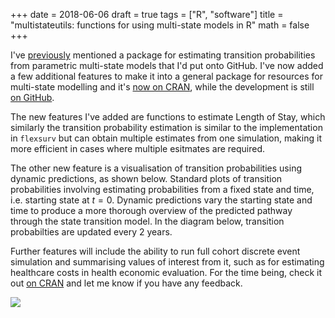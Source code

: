 +++
date = 2018-06-06
draft = true
tags = ["R", "software"]
title = "multistateutils: functions for using multi-state models in R"
math = false
+++

I've [previously](https://stuartlacy.co.uk/2018/04/20/rdes-discrete-event-simulation-in-r-for-estimating-transition-probabilities-from-a-multi-state-model/) mentioned a package for estimating transition probabilities from parametric multi-state models that I'd put onto GitHub.
I've now added a few additional features to make it into a general package for resources for multi-state modelling and it's [now on CRAN](), while the development is still [on GitHub](https://github.com/stulacy/multistateutils). 

The new features I've added are functions to estimate Length of Stay, which similarly the transition probability estimation is similar to the implementation in `flexsurv` but can obtain multiple estimates from one simulation, making it more efficient in cases where multiple esitmates are required.

The other new feature is a visualisation of transition probabilities using dynamic predictions, as shown below. Standard plots of transition probabilities involving estimating probabilities from a fixed state and time, i.e. starting state at $t=0$. Dynamic predictions vary the starting state and time to produce a more thorough overview of the predicted pathway through the state transition model. In the diagram below, transition probabilties are updated every 2 years.

Further features will include the ability to run full cohort discrete event simulation and summarising values of interest from it, such as for estimating healthcare costs in health economic evaluation. For the time being, check it out [on CRAN](TODO) and let me know if you have any feedback.

![](/img/multistateutils_20180607/state_pathway.png)
